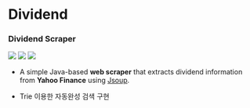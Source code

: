 # Dividend


### Dividend Scraper

<div align=left>
  <img src="https://img.shields.io/badge/java-007396?style=for-the-badge&logo=java&logoColor=white"> 
  <img src="https://img.shields.io/badge/github-181717?style=for-the-badge&logo=github&logoColor=white">
    <img src="https://img.shields.io/badge/springboot-6DB33F?style=for-the-badge&logo=spring&logoColor=white"> 
</div>


- A simple Java-based **web scraper** that extracts dividend information from **Yahoo Finance** using [Jsoup](https://jsoup.org/).

- Trie 이용한 자동완성 검색 구현


